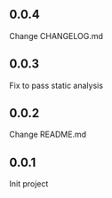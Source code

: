 ## 0.0.4
Change CHANGELOG.md

## 0.0.3
Fix to pass static analysis

## 0.0.2
Change README.md

## 0.0.1
Init project
